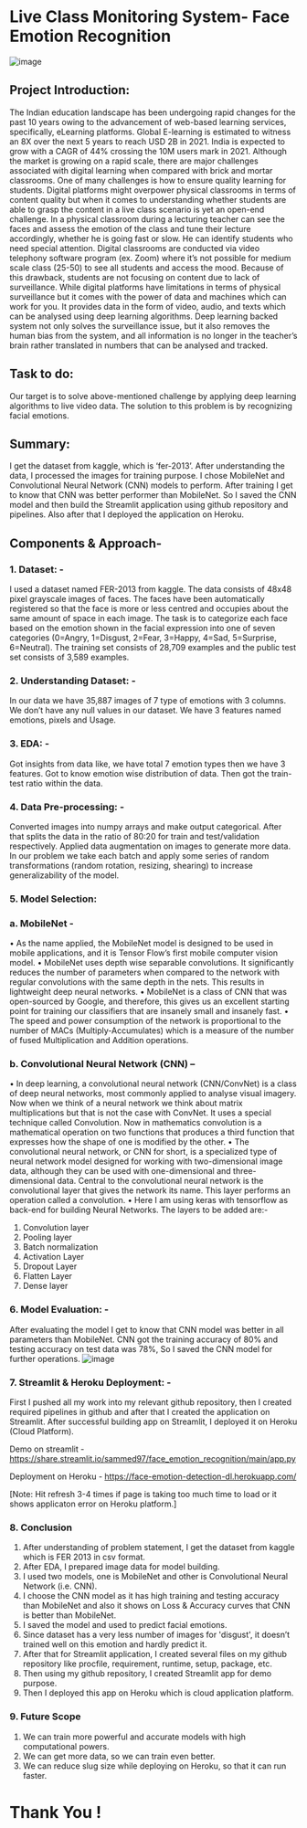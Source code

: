 # Live Class Monitoring System- Face Emotion Recognition
![image](https://user-images.githubusercontent.com/85985250/160456385-112d0d64-74cd-46a2-b116-7b9476fd31de.png)

## Project Introduction:
The Indian education landscape has been undergoing rapid changes for the past 10 years owing to the advancement of web-based learning services, specifically, eLearning platforms. 
Global E-learning is estimated to witness an 8X over the next 5 years to reach USD 2B in 2021. India is expected to grow with a CAGR of 44% crossing the 10M users mark in 2021. Although the market is growing on a rapid scale, there are major challenges associated with digital learning when compared with brick and mortar classrooms. One of many challenges is how to ensure quality learning for students. Digital platforms might overpower physical classrooms in terms of content quality but when it comes to understanding whether students are able to grasp the content in a live class scenario is yet an open-end challenge.
In a physical classroom during a lecturing teacher can see the faces and assess the emotion of the class and tune their lecture accordingly, whether he is going fast or slow. He can identify students who need special attention. Digital classrooms are conducted via video telephony software program (ex. Zoom) where it’s not possible for medium scale class (25-50) to see all students and access the mood. Because of this drawback, students are not focusing on content due to lack of surveillance. While digital platforms have limitations in terms of physical surveillance but it comes with the power of data and machines which can work for you. It provides data in the form of video, audio, and texts which can be analysed using deep learning algorithms. Deep learning backed system not only solves the surveillance issue, but it also removes the human bias from the system, and all information is no longer in the teacher’s brain rather translated in numbers that can be analysed and tracked. 

## Task to do:
Our target is to solve above-mentioned challenge by applying deep learning algorithms to live video data. The solution to this problem is by recognizing facial emotions. 

## Summary:
I get the dataset from kaggle, which is ‘fer-2013’. After understanding the data, I processed the images for training purpose. I chose MobileNet and Convolutional Neural Network (CNN) models to perform. After training I get to know that CNN was better performer than MobileNet. So I saved the CNN model and then build the Streamlit application using github repository and pipelines. Also after that I deployed the application on Heroku.

## Components & Approach-
### 1.	Dataset: - 
I used a dataset named FER-2013 from kaggle. The data consists of 48x48 pixel grayscale images of faces. The faces have been automatically registered so that the face is more or less centred and occupies about the same amount of space in each image.
The task is to categorize each face based on the emotion shown in the facial expression into one of seven categories (0=Angry, 1=Disgust, 2=Fear, 3=Happy, 4=Sad, 5=Surprise, 6=Neutral). The training set consists of 28,709 examples and the public test set consists of 3,589 examples.

### 2.	Understanding Dataset: - 
In our data we have 35,887 images of 7 type of emotions with 3 columns. We don’t have any null values in our dataset. We have 3 features named emotions, pixels and Usage.

### 3.	EDA: - 
Got insights from data like, we have total 7 emotion types then we have 3 features. Got to know emotion wise distribution of data. Then got the train-test ratio within the data.
### 4.	Data Pre-processing: - 
Converted images into numpy arrays and make output categorical. After that splits the data in the ratio of 80:20 for train and test/validation respectively. Applied data augmentation on images to generate more data. In our problem we take each batch and apply some series of random transformations (random rotation, resizing, shearing) to increase generalizability of the model.

### 5.	Model Selection: 
### a.	MobileNet - 
•	As the name applied, the MobileNet model is designed to be used in mobile applications, and it is Tensor Flow’s first mobile computer vision model.
•	MobileNet uses depth wise separable convolutions. It significantly reduces the number of parameters when compared to the network with regular convolutions with the same depth in the nets. This results in lightweight deep neural networks.
•	MobileNet is a class of CNN that was open-sourced by Google, and therefore, this gives us an excellent starting point for training our classifiers that are insanely small and insanely fast.
•	The speed and power consumption of the network is proportional to the number of MACs (Multiply-Accumulates) which is a measure of the number of fused Multiplication and Addition operations. 
### b.	Convolutional Neural Network (CNN) – 
•	In deep learning, a convolutional neural network (CNN/ConvNet) is a class of deep neural networks, most commonly applied to analyse visual imagery. Now when we think of a neural network we think about matrix multiplications but that is not the case with ConvNet. It uses a special technique called Convolution. Now in mathematics convolution is a mathematical operation on two functions that produces a third function that expresses how the shape of one is modified by the other.
•	The convolutional neural network, or CNN for short, is a specialized type of neural network model designed for working with two-dimensional image data, although they can be used with one-dimensional and three-dimensional data. Central to the convolutional neural network is the convolutional layer that gives the network its name. This layer performs an operation called a convolution.
•	Here I am using keras with tensorflow as back-end for building Neural Networks.
The layers to be added are:-
1. Convolution layer
2. Pooling layer
3. Batch normalization
4. Activation Layer
5. Dropout Layer
6. Flatten Layer
7. Dense layer

### 6.	Model Evaluation: - 
After evaluating the model I get to know that CNN model was better in all parameters than MobileNet. CNN got the training accuracy of 80% and testing accuracy on test data was 78%, So I saved the CNN model for further operations.
![image](https://user-images.githubusercontent.com/85985250/160458499-fd6b4cb3-1c70-4faf-93b8-898044d7597b.png)


### 7.	Streamlit & Heroku Deployment: - 
First I pushed all my work into my relevant github repository, then I created required pipelines in github and after that I created the application on Streamlit. After successful building app on Streamlit, I deployed it on Heroku (Cloud Platform).

Demo on streamlit - https://share.streamlit.io/sammed97/face_emotion_recognition/main/app.py

Deployment on Heroku - https://face-emotion-detection-dl.herokuapp.com/

[Note: Hit refresh 3-4 times if page is taking too much time to load or it shows applicaton error on Heroku platform.]

### 8. Conclusion
1. After understanding of problem statement, I get the dataset from kaggle which is FER 2013 in csv format.
2. After EDA, I prepared image data for model building.
3. I used two models, one is MobileNet and other is Convolutional Neural Network (i.e. CNN).
4. I choose the CNN model as it has high training and testing accuracy than MobileNet and also it shows on Loss & Accuracy curves that CNN is better than MobileNet.
5. I saved the model and used to predict facial emotions.
6. Since dataset has a very less number of images for 'disgust', it doesn’t trained well on this emotion and hardly predict it.
7. After that for Streamlit application, I created several files on my github repository like procfile, requirement, runtime, setup, package, etc.
8. Then using my github repository, I created Streamlit app for demo purpose.
9. Then I deployed this app on Heroku which is cloud application platform.

### 9. Future Scope
1. We can train more powerful and accurate models with high computational powers.
2. We can get more data, so we can train even better.
3. We can reduce slug size while deploying on Heroku, so that it can run faster.

# Thank You !
